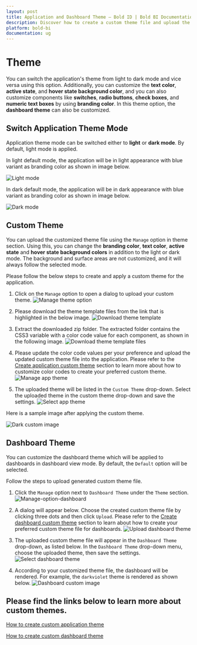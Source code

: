 ```yaml
---
layout: post
title: Application and Dashboard Theme – Bold ID | Bold BI Documentation
description: Discover how to create a custom theme file and upload the created theme file in User Management Server.
platform: bold-bi
documentation: ug
---
```


# Theme

You can switch the application's theme from light to dark mode and vice versa using this option.
Additionally, you can customize the **text color**, **active state**, and **hover state background color**, and you can also customize components like **switches**, **radio buttons**, **check boxes**, and **numeric text boxes** by using **branding color**. In this theme option, the **dashboard theme** can also be customized.
   
## Switch Application Theme Mode

Application theme mode can be switched either to **light** or **dark mode**. By default, light mode is applied.

In light default mode, the application will be in light appearance with blue variant as branding color as shown in image below.

![Light mode](/static/assets/multi-tenancy/images/look-and-feel/light-mode.png)

In dark default mode, the application will be in dark appearance with blue variant as branding color as shown in image below.

![Dark mode](/static/assets/multi-tenancy/images/look-and-feel/dark-mode.png)

## Custom Theme

You can upload the customized theme file using the `Manage` option in theme section. Using this, you can change the **branding color**, **text color**, **active state** and **hover state background colors** in addition to the light or dark mode. The background and surface areas are not customized, and it will always follow the selected mode.

Please follow the below steps to create and apply a custom theme for the application.
1.  Click on the `Manage` option to open a dialog to upload your custom theme.
![Manage theme option](/static/assets/multi-tenancy/images/look-and-feel/manage-theme-option.png)

2. Please download the theme template files from the link that is highlighted in the below image.
![Download theme template](/static/assets/multi-tenancy/images/look-and-feel/theme-template-link.png)

3. Extract the downloaded zip folder. The extracted folder contains the CSS3 variable with a color code value for each component, as shown in the following image.
![Download theme template files](/static/assets/multi-tenancy/images/look-and-feel/theme-template-files.png)

4. Please update the color code values per your preference and upload the updated custom theme file into the application. Please refer to the [Create application custom theme](/multi-tenancy/site-administration/look-and-feel-settings/theme/create-custom-application-theme/) section to learn more about how to customize color codes to create your preferred custom theme.
![Manage app theme](/static/assets/multi-tenancy/images/look-and-feel/manage-app-theme-dialog.png)

5. The uploaded theme will be listed in the `Custom Theme` drop-down. Select the uploaded theme in the custom theme drop-down and save the settings.
![Select app theme](/static/assets/multi-tenancy/images/look-and-feel/select-app-theme.png)

Here is a sample image after applying the custom theme.

![Dark custom image](/static/assets/multi-tenancy/images/look-and-feel/dark-custom-image.png)


## Dashboard Theme

You can customize the dashboard theme which will be applied to dashboards in dashboard view mode. By default, the `Default` option will be selected.

Follow the steps to upload generated custom theme file.

1.  Click the `Manage` option next to `Dashboard Theme` under the `Theme` section.
![Manage-option-dashboard](/static/assets/multi-tenancy/images/look-and-feel/manage-option-dashboard.png)

2.  A dialog will appear below. Choose the created custom theme file by clicking three dots and then click `Upload`. Please refer to the [Create dashboard custom theme](/multi-tenancy/site-administration/look-and-feel-settings/theme/create-custom-dashboard-theme/) section to learn about how to create your preferred custom theme file for dashboards.
![Upload dashboard theme](/static/assets/multi-tenancy/images/look-and-feel/upload-dashboard-theme.png)

3. The uploaded custom theme file will appear in the `Dashboard Theme` drop-down, as listed below. In the `Dashboard Theme` drop-down menu, choose the uploaded theme, then save the settings.
![Select dashboard theme](/static/assets/multi-tenancy/images/look-and-feel/select-dashboard-theme.png)

4. According to your customized theme file, the dashboard will be rendered. For example, the `darkviolet` theme is rendered as shown below.
![Dashboard custom image](/static/assets/multi-tenancy/images/look-and-feel/dashboard-custom-image.png)


## **Please find the links below to learn more about custom themes.**

[How to create custom application theme](/multi-tenancy/site-administration/look-and-feel-settings/theme/create-custom-application-theme/)

[How to create custom dashboard theme](/multi-tenancy/site-administration/look-and-feel-settings/theme/create-custom-dashboard-theme/)
